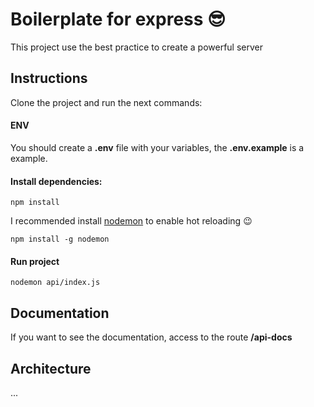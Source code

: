 # Boilerplate for express 😎

This project use the best practice to create a powerful server

## Instructions

Clone the project and run the next commands:

#### ENV

You should create a **.env** file with your variables, the **.env.example** is a example.

#### Install dependencies:

```
npm install
```

I recommended install [nodemon](https://www.npmjs.com/package/nodemon) to enable hot reloading 😉

```
npm install -g nodemon
```

#### Run project

```
nodemon api/index.js
```

## Documentation

If you want to see the documentation, access to the route **/api-docs**

## Architecture

...
